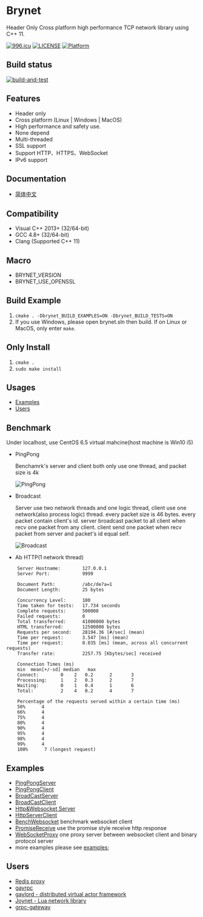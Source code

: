Brynet
=======
Header Only Cross platform high performance TCP network library using C++ 11.

[![996.icu](https://img.shields.io/badge/link-996.icu-red.svg)](https://996.icu)
[![LICENSE](https://img.shields.io/badge/license-NPL%20(The%20996%20Prohibited%20License)-blue.svg)](https://github.com/996icu/996.ICU/blob/master/LICENSE)
[![Platform](https://img.shields.io/badge/Platform-Linux,%20Windows,%20MacOS-green.svg?style=flat-square)](https://github.com/IronsDu/brynet)

## Build status
[![build-and-test](https://github.com/IronsDu/brynet/actions/workflows/build-and-test.yml/badge.svg)](https://github.com/IronsDu/brynet/actions/workflows/build-and-test.yml)

## Features
* Header only
* Cross platform (Linux | Windows | MacOS)
* High performance and safety use.
* None depend
* Multi-threaded
* SSL support
* Support HTTP、HTTPS、WebSocket
* IPv6 support

## Documentation
- [简体中文](https://github.com/gitopening/brynet/blob/master/docs/main.zh-cn.md)

## Compatibility
* Visual C++ 2013+ (32/64-bit)
* GCC 4.8+ (32/64-bit)
* Clang (Supported C++ 11)

## Macro
* BRYNET_VERSION
* BRYNET_USE_OPENSSL


## Build Example
1. `cmake . -Dbrynet_BUILD_EXAMPLES=ON -Dbrynet_BUILD_TESTS=ON`
2. If you use Windows, please open brynet.sln then build. If on Linux or MacOS, only enter `make`.

## Only Install
1. `cmake .`
2. `sudo make install`

## Usages
* [Examples](#examples)
* [Users](#users)

## Benchmark
   Under localhost, use CentOS 6.5 virtual mahcine(host machine is Win10 i5)
* PingPong

  Benchamrk's server and client both only use one thread, and packet size is 4k

  ![PingPong](image/pingpong.png "PingPong")

* Broadcast

  Server use two network threads and one logic thread, client use one network(also process logic) thread. every packet size is 46 bytes.
  every packet contain client's id.
  server broadcast packet to all client when recv one packet from any client.
  client send one packet when recv packet from server and packet's id equal self.

  ![Broadcast](image/broadcast.png "Broadcast")

* Ab HTTP(1 network thread)
```
    Server Hostname:        127.0.0.1
    Server Port:            9999
  
    Document Path:          /abc/de?a=1
    Document Length:        25 bytes
    
    Concurrency Level:      100
    Time taken for tests:   17.734 seconds
    Complete requests:      500000
    Failed requests:        0
    Total transferred:      41000000 bytes
    HTML transferred:       12500000 bytes
    Requests per second:    28194.36 [#/sec] (mean)
    Time per request:       3.547 [ms] (mean)
    Time per request:       0.035 [ms] (mean, across all concurrent requests)
    Transfer rate:          2257.75 [Kbytes/sec] received
    
    Connection Times (ms)
    min  mean[+/-sd] median   max
    Connect:        0    2   0.2      2       3
    Processing:     1    2   0.3      2       7
    Waiting:        0    1   0.4      1       6
    Total:          2    4   0.2      4       7
    
    Percentage of the requests served within a certain time (ms)
    50%      4
    66%      4
    75%      4
    80%      4
    90%      4
    95%      4
    98%      4
    99%      4
    100%      7 (longest request)
```

Examples
----------------------------
* [PingPongServer](https://github.com/IronsDu/dodo/blob/master/examples/PingPongServer.cpp)
* [PingPongClient](https://github.com/IronsDu/dodo/blob/master/examples/PingPongClient.cpp)
* [BroadCastServer](https://github.com/IronsDu/dodo/blob/master/examples/BroadCastServer.cpp)
* [BroadCastClient](https://github.com/IronsDu/dodo/blob/master/examples/BroadCastClient.cpp)
* [Http&Websocket Server](https://github.com/IronsDu/dodo/blob/master/examples/HttpServer.cpp)
* [HttpServerClient](https://github.com/IronsDu/dodo/blob/master/examples/HttpClient.cpp)
* [BenchWebsocket](https://github.com/IronsDu/dodo/blob/master/examples/BenchWebsocket.cpp) benchmark websocket client
* [PromiseReceive](https://github.com/IronsDu/brynet/blob/master/examples/PromiseReceive.cpp) use the promise style receive http response
* [WebSocketProxy](https://github.com/IronsDu/dodo/blob/master/examples/WebBinaryProxy.cpp) one proxy server between websocket client and binary protocol server
* more examples please see [examples](https://github.com/IronsDu/dodo/tree/master/examples);

Users
----------------------------
* [Redis proxy](https://github.com/IronsDu/DBProxy)
* [gayrpc](https://github.com/IronsDu/gayrpc)
* [gaylord - distributed virtual actor framework](https://github.com/IronsDu/gaylord)
* [Joynet - Lua network library](https://github.com/IronsDu/Joynet)
* [grpc-gateway](https://github.com/IronsDu/grpc-gateway)
